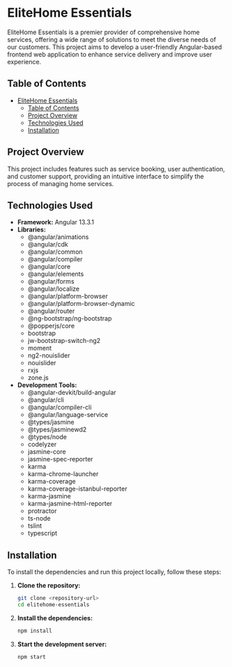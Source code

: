 # EliteHome Essentials

EliteHome Essentials is a premier provider of comprehensive home services, offering a wide range of solutions to meet the diverse needs of our customers. This project aims to develop a user-friendly Angular-based frontend web application to enhance service delivery and improve user experience.

## Table of Contents

- [EliteHome Essentials](#elitehome-essentials)
  - [Table of Contents](#table-of-contents)
  - [Project Overview](#project-overview)
  - [Technologies Used](#technologies-used)
  - [Installation](#installation)

## Project Overview

This project includes features such as service booking, user authentication, and customer support, providing an intuitive interface to simplify the process of managing home services.

## Technologies Used

- **Framework:** Angular 13.3.1
- **Libraries:**
  - @angular/animations
  - @angular/cdk
  - @angular/common
  - @angular/compiler
  - @angular/core
  - @angular/elements
  - @angular/forms
  - @angular/localize
  - @angular/platform-browser
  - @angular/platform-browser-dynamic
  - @angular/router
  - @ng-bootstrap/ng-bootstrap
  - @popperjs/core
  - bootstrap
  - jw-bootstrap-switch-ng2
  - moment
  - ng2-nouislider
  - nouislider
  - rxjs
  - zone.js
- **Development Tools:**
  - @angular-devkit/build-angular
  - @angular/cli
  - @angular/compiler-cli
  - @angular/language-service
  - @types/jasmine
  - @types/jasminewd2
  - @types/node
  - codelyzer
  - jasmine-core
  - jasmine-spec-reporter
  - karma
  - karma-chrome-launcher
  - karma-coverage
  - karma-coverage-istanbul-reporter
  - karma-jasmine
  - karma-jasmine-html-reporter
  - protractor
  - ts-node
  - tslint
  - typescript

## Installation

To install the dependencies and run this project locally, follow these steps:

1. **Clone the repository:**

   ```bash
   git clone <repository-url>
   cd elitehome-essentials

   ```

2. **Install the dependencies:**

   ```bash
   npm install

   ```

3. **Start the development server:**
   ```bash
   npm start
   ```
